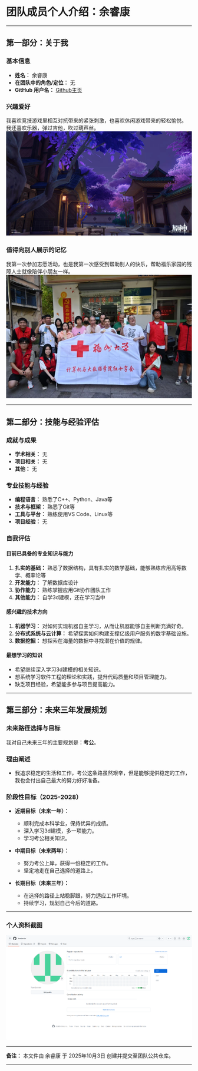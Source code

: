 # 团队成员个人介绍：余睿康

---

## 第一部分：关于我

### 基本信息
*   **姓名：** 余睿康
*   **在团队中的角色/定位：** 无
*   **GitHub 用户名：** [Github主页](https://github.com/hambertier)

### 兴趣爱好
我喜欢竞技游戏里相互对抗带来的紧张刺激，也喜欢休闲游戏带来的轻松愉悦。  
我还喜欢乐器，弹过吉他，吹过葫芦丝。  
![这是我在游戏中搭建的建筑](./image/尘歌壶.jpg)

### 值得向别人展示的记忆
我第一次参加志愿活动，也是我第一次感受到帮助别人的快乐，帮助福乐家园的残障人士就像陪伴小朋友一样。  
![参加志愿活动的合影](./image/volunteer.jpg)

---

## 第二部分：技能与经验评估

### 成就与成果
*   **学术相关：** 无
*   **项目相关：** 无
*   **其他：** 无

### 专业技能与经验
*   **编程语言：** 熟悉了C++、Python、Java等
*   **技术与框架：** 熟悉了Git等
*   **工具与平台：** 熟练使用VS Code、Linux等
*   **项目经验：** 无

### 自我评估

#### 目前已具备的专业知识与能力
1.  **扎实的基础：** 熟悉了数据结构，具有扎实的数学基础，能够熟练应用高等数学、概率论等
2.  **开发能力：** 了解数据库设计
3.  **协作能力：** 熟练掌握应用Git协作团队工作
4.  **其他能力：** 自学3d建模，还在学习当中

#### 感兴趣的技术方向
1.  **机器学习：** 对如何实现机器自主学习，从而让机器能够自主判断充满好奇。
2.  **分布式系统与云计算：** 希望探索如何构建支撑亿级用户服务的数字基础设施。
3.  **数据挖掘：** 想探索在海量的数据中寻找潜在价值的规律。

#### 最想学习的知识
*   希望继续深入学习3d建模的相关知识。
*   想系统学习软件工程的理论和实践，提升代码质量和项目管理能力。
*   缺乏项目经验，希望能多参与项目提高能力。

---

## 第三部分：未来三年发展规划

### 未来路径选择与目标
我对自己未来三年的主要规划是：**考公**。

### 理由阐述
* 我追求稳定的生活和工作，考公这条路虽然艰辛，但是能够提供稳定的工作，我也会付出自己最大的努力好好准备。

### 阶段性目标（2025-2028）
*   **近期目标（未来一年）：**
    *   顺利完成本科学业，保持优异的成绩。
    *   深入学习3d建模，多一项能力。
    *   学习考公相关知识。

*   **中期目标（未来两年）：**
    *   努力考公上岸，获得一份稳定的工作。
    *   坚定地走在自己选择的道路上。

*   **长期目标（未来三年）：**
    *   在选择的路径上站稳脚跟，努力适应工作环境。
    *   持续学习，规划自己今后的道路。

---

### 个人资料截图

![我的GitHub主页截图](./image/Github.png)

---
**备注：** 本文件由 余睿康 于 2025年10月3日 创建并提交至团队公共仓库。


---



